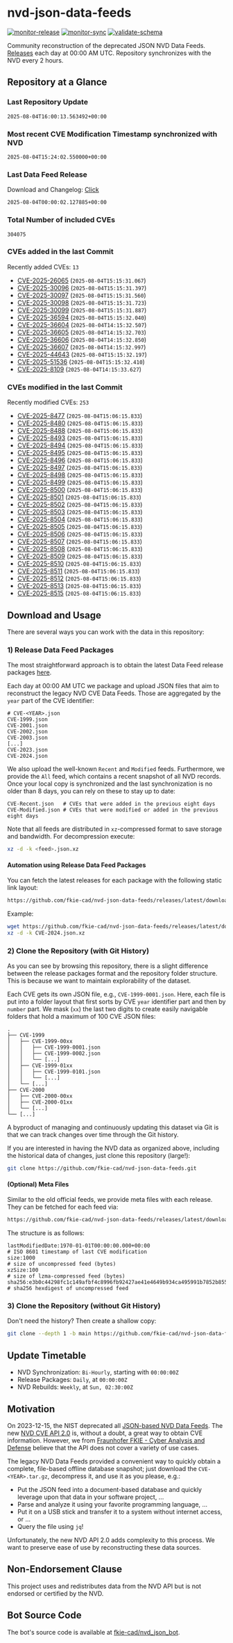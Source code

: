 # nvd-json-data-feeds

[![monitor-release](https://github.com/fkie-cad/nvd-json-data-feeds/actions/workflows/monitor_release.yml/badge.svg)](https://github.com/fkie-cad/nvd-json-data-feeds/actions/workflows/monitor_release.yml)
[![monitor-sync](https://github.com/fkie-cad/nvd-json-data-feeds/actions/workflows/monitor_sync.yml/badge.svg)](https://github.com/fkie-cad/nvd-json-data-feeds/actions/workflows/monitor_sync.yml)
[![validate-schema](https://github.com/fkie-cad/nvd-json-data-feeds/actions/workflows/validate_schema.yml/badge.svg)](https://github.com/fkie-cad/nvd-json-data-feeds/actions/workflows/validate_schema.yml)

Community reconstruction of the deprecated JSON NVD Data Feeds.
[Releases](https://github.com/fkie-cad/nvd-json-data-feeds/releases/latest) each day at 00:00 AM UTC.
Repository synchronizes with the NVD every 2 hours.

## Repository at a Glance

### Last Repository Update

```plain
2025-08-04T16:00:13.563492+00:00
```

### Most recent CVE Modification Timestamp synchronized with NVD

```plain
2025-08-04T15:24:02.550000+00:00
```

### Last Data Feed Release

Download and Changelog: [Click](https://github.com/fkie-cad/nvd-json-data-feeds/releases/latest)

```plain
2025-08-04T00:00:02.127885+00:00
```

### Total Number of included CVEs

```plain
304075
```

### CVEs added in the last Commit

Recently added CVEs: `13`

- [CVE-2025-26065](CVE-2025/CVE-2025-260xx/CVE-2025-26065.json) (`2025-08-04T15:15:31.067`)
- [CVE-2025-30096](CVE-2025/CVE-2025-300xx/CVE-2025-30096.json) (`2025-08-04T15:15:31.397`)
- [CVE-2025-30097](CVE-2025/CVE-2025-300xx/CVE-2025-30097.json) (`2025-08-04T15:15:31.560`)
- [CVE-2025-30098](CVE-2025/CVE-2025-300xx/CVE-2025-30098.json) (`2025-08-04T15:15:31.723`)
- [CVE-2025-30099](CVE-2025/CVE-2025-300xx/CVE-2025-30099.json) (`2025-08-04T15:15:31.887`)
- [CVE-2025-36594](CVE-2025/CVE-2025-365xx/CVE-2025-36594.json) (`2025-08-04T15:15:32.040`)
- [CVE-2025-36604](CVE-2025/CVE-2025-366xx/CVE-2025-36604.json) (`2025-08-04T14:15:32.507`)
- [CVE-2025-36605](CVE-2025/CVE-2025-366xx/CVE-2025-36605.json) (`2025-08-04T14:15:32.703`)
- [CVE-2025-36606](CVE-2025/CVE-2025-366xx/CVE-2025-36606.json) (`2025-08-04T14:15:32.850`)
- [CVE-2025-36607](CVE-2025/CVE-2025-366xx/CVE-2025-36607.json) (`2025-08-04T14:15:32.997`)
- [CVE-2025-44643](CVE-2025/CVE-2025-446xx/CVE-2025-44643.json) (`2025-08-04T15:15:32.197`)
- [CVE-2025-51536](CVE-2025/CVE-2025-515xx/CVE-2025-51536.json) (`2025-08-04T15:15:32.410`)
- [CVE-2025-8109](CVE-2025/CVE-2025-81xx/CVE-2025-8109.json) (`2025-08-04T14:15:33.627`)


### CVEs modified in the last Commit

Recently modified CVEs: `253`

- [CVE-2025-8477](CVE-2025/CVE-2025-84xx/CVE-2025-8477.json) (`2025-08-04T15:06:15.833`)
- [CVE-2025-8480](CVE-2025/CVE-2025-84xx/CVE-2025-8480.json) (`2025-08-04T15:06:15.833`)
- [CVE-2025-8488](CVE-2025/CVE-2025-84xx/CVE-2025-8488.json) (`2025-08-04T15:06:15.833`)
- [CVE-2025-8493](CVE-2025/CVE-2025-84xx/CVE-2025-8493.json) (`2025-08-04T15:06:15.833`)
- [CVE-2025-8494](CVE-2025/CVE-2025-84xx/CVE-2025-8494.json) (`2025-08-04T15:06:15.833`)
- [CVE-2025-8495](CVE-2025/CVE-2025-84xx/CVE-2025-8495.json) (`2025-08-04T15:06:15.833`)
- [CVE-2025-8496](CVE-2025/CVE-2025-84xx/CVE-2025-8496.json) (`2025-08-04T15:06:15.833`)
- [CVE-2025-8497](CVE-2025/CVE-2025-84xx/CVE-2025-8497.json) (`2025-08-04T15:06:15.833`)
- [CVE-2025-8498](CVE-2025/CVE-2025-84xx/CVE-2025-8498.json) (`2025-08-04T15:06:15.833`)
- [CVE-2025-8499](CVE-2025/CVE-2025-84xx/CVE-2025-8499.json) (`2025-08-04T15:06:15.833`)
- [CVE-2025-8500](CVE-2025/CVE-2025-85xx/CVE-2025-8500.json) (`2025-08-04T15:06:15.833`)
- [CVE-2025-8501](CVE-2025/CVE-2025-85xx/CVE-2025-8501.json) (`2025-08-04T15:06:15.833`)
- [CVE-2025-8502](CVE-2025/CVE-2025-85xx/CVE-2025-8502.json) (`2025-08-04T15:06:15.833`)
- [CVE-2025-8503](CVE-2025/CVE-2025-85xx/CVE-2025-8503.json) (`2025-08-04T15:06:15.833`)
- [CVE-2025-8504](CVE-2025/CVE-2025-85xx/CVE-2025-8504.json) (`2025-08-04T15:06:15.833`)
- [CVE-2025-8505](CVE-2025/CVE-2025-85xx/CVE-2025-8505.json) (`2025-08-04T15:06:15.833`)
- [CVE-2025-8506](CVE-2025/CVE-2025-85xx/CVE-2025-8506.json) (`2025-08-04T15:06:15.833`)
- [CVE-2025-8507](CVE-2025/CVE-2025-85xx/CVE-2025-8507.json) (`2025-08-04T15:06:15.833`)
- [CVE-2025-8508](CVE-2025/CVE-2025-85xx/CVE-2025-8508.json) (`2025-08-04T15:06:15.833`)
- [CVE-2025-8509](CVE-2025/CVE-2025-85xx/CVE-2025-8509.json) (`2025-08-04T15:06:15.833`)
- [CVE-2025-8510](CVE-2025/CVE-2025-85xx/CVE-2025-8510.json) (`2025-08-04T15:06:15.833`)
- [CVE-2025-8511](CVE-2025/CVE-2025-85xx/CVE-2025-8511.json) (`2025-08-04T15:06:15.833`)
- [CVE-2025-8512](CVE-2025/CVE-2025-85xx/CVE-2025-8512.json) (`2025-08-04T15:06:15.833`)
- [CVE-2025-8513](CVE-2025/CVE-2025-85xx/CVE-2025-8513.json) (`2025-08-04T15:06:15.833`)
- [CVE-2025-8515](CVE-2025/CVE-2025-85xx/CVE-2025-8515.json) (`2025-08-04T15:06:15.833`)


## Download and Usage

There are several ways you can work with the data in this repository:

### 1) Release Data Feed Packages

The most straightforward approach is to obtain the latest Data Feed release packages [here](https://github.com/fkie-cad/nvd-json-data-feeds/releases/latest).

Each day at 00:00 AM UTC we package and upload JSON files that aim to reconstruct the legacy NVD CVE Data Feeds.
Those are aggregated by the `year` part of the CVE identifier:

```
# CVE-<YEAR>.json
CVE-1999.json
CVE-2001.json
CVE-2002.json
CVE-2003.json
[...]
CVE-2023.json
CVE-2024.json
```

We also upload the well-known `Recent` and `Modified` feeds.
Furthermore, we provide the `All` feed, which contains a recent snapshot of all NVD records.
Once your local copy is synchronized and the last synchronization is no older than 8 days, you can rely on these to stay up to date:

```plain
CVE-Recent.json   # CVEs that were added in the previous eight days
CVE-Modified.json # CVEs that were modified or added in the previous eight days
```

Note that all feeds are distributed in `xz`-compressed format to save storage and bandwidth.
For decompression execute:

```sh
xz -d -k <feed>.json.xz
```

#### Automation using Release Data Feed Packages

You can fetch the latest releases for each package with the following static link layout:

```sh
https://github.com/fkie-cad/nvd-json-data-feeds/releases/latest/download/CVE-<YEAR>.json.xz
```

Example:

```sh
wget https://github.com/fkie-cad/nvd-json-data-feeds/releases/latest/download/CVE-2024.json.xz
xz -d -k CVE-2024.json.xz
```

### 2) Clone the Repository (with Git History)

As you can see by browsing this repository, there is a slight difference between the release packages format and the repository folder structure.
This is because we want to maintain explorability of the dataset.

Each CVE gets its own JSON file, e.g., `CVE-1999-0001.json`.
Here, each file is put into a folder layout that first sorts by CVE `year` identifier part and then by `number` part.
We mask (`xx`) the last two digits to create easily navigable folders that hold a maximum of 100 CVE JSON files:

```plain
.
├── CVE-1999
│   ├── CVE-1999-00xx
│   │   ├── CVE-1999-0001.json
│   │   ├── CVE-1999-0002.json
│   │   └── [...]
│   ├── CVE-1999-01xx
│   │   ├── CVE-1999-0101.json
│   │   └── [...]
│   └── [...]
├── CVE-2000
│   ├── CVE-2000-00xx
│   ├── CVE-2000-01xx
│   └── [...]
└── [...]
```

A byproduct of managing and continuously updating this dataset via Git is that we can track changes over time through the Git history.

If you are interested in having the NVD data as organized above, including the historical data of changes, just clone this repository (large!):

```sh
git clone https://github.com/fkie-cad/nvd-json-data-feeds.git
```

#### (Optional) Meta Files

Similar to the old official feeds, we provide meta files with each release. They can be fetched for each feed via:

```sh
https://github.com/fkie-cad/nvd-json-data-feeds/releases/latest/download/CVE-<YEAR>.meta
```

The structure is as follows:

```plain
lastModifiedDate:1970-01-01T00:00:00.000+00:00                          # ISO 8601 timestamp of last CVE modification
size:1000                                                               # size of uncompressed feed (bytes)
xzSize:100                                                              # size of lzma-compressed feed (bytes)
sha256:e3b0c44298fc1c149afbf4c8996fb92427ae41e4649b934ca495991b7852b855 # sha256 hexdigest of uncompressed feed
```

### 3) Clone the Repository (without Git History)

Don't need the history? Then create a shallow copy:

```sh
git clone --depth 1 -b main https://github.com/fkie-cad/nvd-json-data-feeds.git
```


## Update Timetable

* NVD Synchronization: `Bi-Hourly`, starting with `00:00:00Z`
* Release Packages: `Daily`, at `00:00:00Z`
* NVD Rebuilds: `Weekly`, at `Sun, 02:30:00Z`


## Motivation

On 2023-12-15, the NIST deprecated all [JSON-based NVD Data Feeds](https://nvd.nist.gov/vuln/data-feeds#divRetirementBanner-1).
The new [NVD CVE API 2.0](https://nvd.nist.gov/developers/vulnerabilities) is, without a doubt, a great way to obtain CVE information.
However, we from [Fraunhofer FKIE - Cyber Analysis and Defense](https://www.fkie.fraunhofer.de/en/departments/cad.html) believe that the API does not cover a variety of use cases.

The legacy NVD Data Feeds provided a convenient way to quickly obtain a complete, file-based offline database snapshot; just download the `CVE-<YEAR>.tar.gz`, decompress it, and use it as you please, e.g.:

- Put the JSON feed into a document-based database and quickly leverage upon that data in your software project, ...
- Parse and analyze it using your favorite programming language, ...
- Put it on a USB stick and transfer it to a system without internet access, or ...
- Query the file using `jq`!

Unfortunately, the new NVD API 2.0 adds complexity to this process.
We want to preserve ease of use by reconstructing these data sources.

## Non-Endorsement Clause

This project uses and redistributes data from the NVD API but is not endorsed or certified by the NVD.

## Bot Source Code

The bot's source code is available at [fkie-cad/nvd\_json\_bot](https://github.com/fkie-cad/nvd_json_bot).